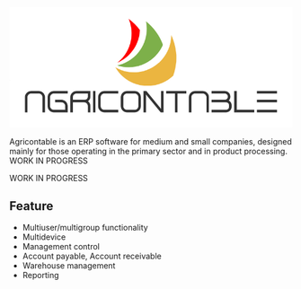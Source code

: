 ![logo](/logo_agricontable2.png)

Agricontable is an ERP software for medium and small companies, designed mainly for those operating in the primary sector and in product processing.
WORK IN PROGRESS

WORK IN PROGRESS

## Feature
- Multiuser/multigroup functionality
- Multidevice
- Management control
- Account payable, Account receivable
- Warehouse management
- Reporting

